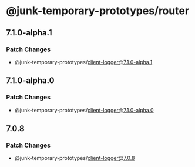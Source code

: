 # @junk-temporary-prototypes/router

## 7.1.0-alpha.1

### Patch Changes

- @junk-temporary-prototypes/client-logger@7.1.0-alpha.1

## 7.1.0-alpha.0

### Patch Changes

- @junk-temporary-prototypes/client-logger@7.1.0-alpha.0

## 7.0.8

### Patch Changes

- @junk-temporary-prototypes/client-logger@7.0.8
